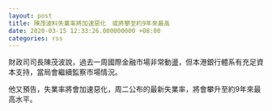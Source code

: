 ```yaml
---
layout: post
title: 陳茂波料失業率將加速惡化　或將攀至約9年來最高
date: 2020-03-15 12:33:26.000000000 +08:00
categories: rss
---
```


財政司司長陳茂波說，過去一周國際金融市場非常動盪，但本港銀行體系有充足資本支持，當局會繼續監察市場情況。

他又預告，失業率將會加速惡化，周二公布的最新失業率，將會攀升至約9年來最高水平。
